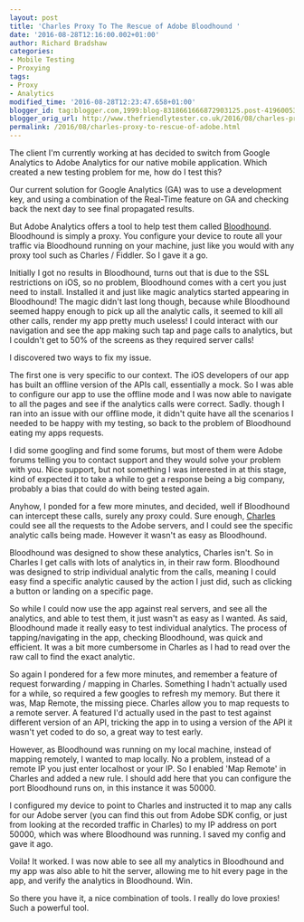 ```yaml
---
layout: post
title: 'Charles Proxy To The Rescue of Adobe Bloodhound '
date: '2016-08-28T12:16:00.002+01:00'
author: Richard Bradshaw
categories:
- Mobile Testing
- Proxying
tags:
- Proxy
- Analytics
modified_time: '2016-08-28T12:23:47.658+01:00'
blogger_id: tag:blogger.com,1999:blog-8318661666872903125.post-4196005353324406235
blogger_orig_url: http://www.thefriendlytester.co.uk/2016/08/charles-proxy-to-rescue-of-adobe.html
permalink: /2016/08/charles-proxy-to-rescue-of-adobe.html
---
```


The client I'm currently working at has decided to switch from Google Analytics to Adobe Analytics for our native mobile application. Which created a new testing problem for me, how do I test this?  

Our current solution for Google Analytics (GA) was to use a development key, and using a combination of the Real-Time feature on GA and checking back the next day to see final propagated results.  

But Adobe Analytics offers a tool to help test them called [Bloodhound](https://marketing.adobe.com/developer/gallery/bloodhound-app-measurement-qa-tool-1). Bloodhound is simply a proxy. You configure your device to route all your traffic via Bloodhound running on your machine, just like you would with any proxy tool such as Charles / Fiddler. So I gave it a go.  

Initially I got no results in Bloodhound, turns out that is due to the SSL restrictions on iOS, so no problem, Bloodhound comes with a cert you just need to install. Installed it and just like magic analytics started appearing in Bloodhound! The magic didn't last long though, because while Bloodhound seemed happy enough to pick up all the analytic calls, it seemed to kill all other calls, render my app pretty much useless! I could interact with our navigation and see the app making such tap and page calls to analytics, but I couldn't get to 50% of the screens as they required server calls!  

I discovered two ways to fix my issue.  

The first one is very specific to our context. The iOS developers of our app has built an offline version of the APIs call, essentially a mock. So I was able to configure our app to use the offline mode and I was now able to navigate to all the pages and see if the analytics calls were correct. Sadly. though I ran into an issue with our offline mode, it didn't quite have all the scenarios I needed to be happy with my testing, so back to the problem of Bloodhound eating my apps requests.  

I did some googling and find some forums, but most of them were Adobe forums telling you to contact support and they would solve your problem with you. Nice support, but not something I was interested in at this stage, kind of expected it to take a while to get a response being a big company, probably a bias that could do with being tested again.  

Anyhow, I ponded for a few more minutes, and decided, well if Bloodhound can intercept these calls, surely any proxy could. Sure enough, [Charles](http://charlesproxy.com/) could see all the requests to the Adobe servers, and I could see the specific analytic calls being made. However it wasn't as easy as Bloodhound.  

Bloodhound was designed to show these analytics, Charles isn't. So in Charles I get calls with lots of analytics in, in their raw form. Bloodhound was designed to strip individual analytic from the calls, meaning I could easy find a specific analytic caused by the action I just did, such as clicking a button or landing on a specific page.  

So while I could now use the app against real servers, and see all the analytics, and able to test them, it just wasn't as easy as I wanted. As said, Bloodhound made it really easy to test individual analytics. The process of tapping/navigating in the app, checking Bloodhound, was quick and efficient. It was a bit more cumbersome in Charles as I had to read over the raw call to find the exact analytic.  

So again I pondered for a few more minutes, and remember a feature of request forwarding / mapping in Charles. Something I hadn't actually used for a while, so required a few googles to refresh my memory. But there it was, Map Remote, the missing piece. Charles allow you to map requests to a remote server. A featured I'd actually used in the past to test against different version of an API, tricking the app in to using a version of the API it wasn't yet coded to do so, a great way to test early.  

However, as Bloodhound was running on my local machine, instead of mapping remotely, I wanted to map locally. No a problem, instead of a remote IP you just enter localhost or your IP. So I enabled 'Map Remote' in Charles and added a new rule. I should add here that you can configure the port Bloodhound runs on, in this instance it was 50000.  

I configured my device to point to Charles and instructed it to map any calls for our Adobe server (you can find this out from Adobe SDK config, or just from looking at the recorded traffic in Charles) to my IP address on port 50000, which was where Bloodhound was running. I saved my config and gave it ago.  

Voila! It worked. I was now able to see all my analytics in Bloodhound and my app was also able to hit the server, allowing me to hit every page in the app, and verify the analytics in Bloodhound. Win.  

So there you have it, a nice combination of tools. I really do love proxies! Such a powerful tool.